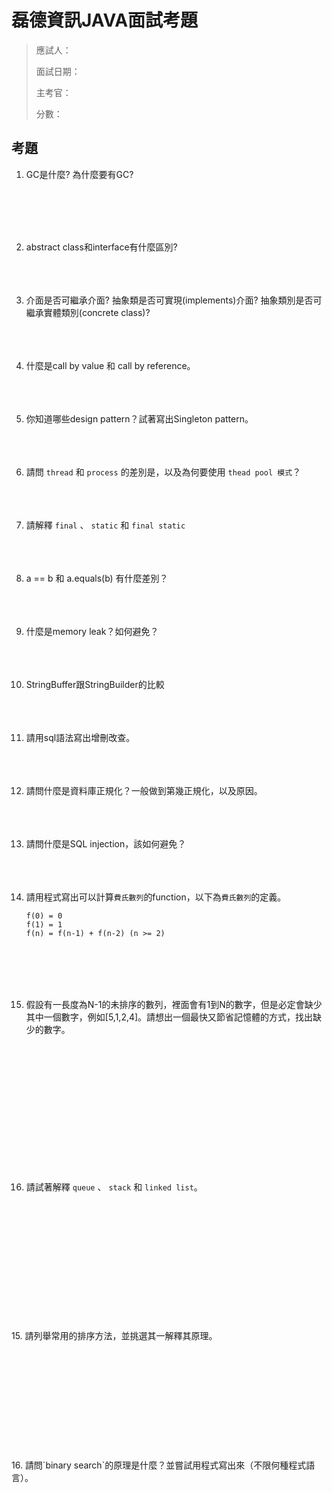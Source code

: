 # 磊德資訊JAVA面試考題

> 應試人：
> 
> 面試日期：
> 
> 主考官：
> 
> 分數：


## 考題

1. GC是什麼? 為什麼要有GC? 
	
	<br>
	<br>
	<br>
	<br>
	
2. abstract class和interface有什麼區別? 
	<br>
	<br>
	<br>
	<br>

3. 介面是否可繼承介面? 抽象類是否可實現(implements)介面? 抽象類別是否可繼承實體類別(concrete class)? 
	<br>
	<br>
	<br>
	<br>


6. 什麼是call by value 和 call by reference。
	<br>
	<br>
	<br>
	<br>

7. 你知道哪些design pattern？試著寫出Singleton pattern。
	<br>
	<br>
	<br>
	<br>

8. 請問 `thread` 和 `process` 的差別是，以及為何要使用 `thead pool 模式`？
	<br>
	<br>
	<br>
	<br>

8. 請解釋 `final` 、 `static` 和 `final static` 
	<br>
	<br>
	<br>
	<br>

9. a == b 和 a.equals(b) 有什麼差別？
	<br>
	<br>
	<br>
	<br>

10. 什麼是memory leak？如何避免？
	<br>
	<br>
	<br>
	<br>

11. StringBuffer跟StringBuilder的比較
	<br>
	<br>
	<br>
	<br>

5. 請用sql語法寫出增刪改查。
	<br>
	<br>
	<br>
	<br>

6. 請問什麼是資料庫正規化？一般做到第幾正規化，以及原因。
	<br>
	<br>
	<br>
	<br>

9. 請問什麼是SQL injection，該如何避免？
	<br>
	<br>
	<br>
	<br>

10. 請用程式寫出可以計算`費氏數列`的function，以下為`費氏數列`的定義。

	```
	f(0) = 0
	f(1) = 1
	f(n) = f(n-1) + f(n-2) (n >= 2)
	```
	<br>
	<br>
	<br>
	<br>



13. 假設有一長度為N-1的未排序的數列，裡面會有1到N的數字，但是必定會缺少其中一個數字，例如[5,1,2,4]。請想出一個最快又節省記憶體的方式，找出缺少的數字。

	<br>
	<br>
	<br>
	<br>
	<br>
	<br>
	<br>
	<br>
	<br>
	<br>
	<br>
	<br>
14. 請試著解釋 `queue` 、 `stack` 和 `linked list`。

<br>
	<br>
	<br>
	<br>
	<br>
	<br>
	<br>
	<br>
	<br>
	<br>
	<br>
	<br>	
15. 請列舉常用的排序方法，並挑選其一解釋其原理。

<br>
	<br>
	<br>
	<br>
	<br>
	<br>
	<br>
	<br>
	<br>
	<br>
	<br>
	<br>
16. 請問`binary search`的原理是什麼？並嘗試用程式寫出來（不限何種程式語言）。

<br>
	<br>
	<br>
	<br>
	<br>
	<br>
	<br>
	<br>
	<br>
	<br>
	<br>
	<br>
